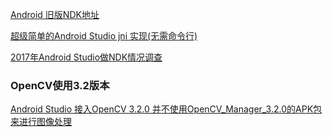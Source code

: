 [Android 旧版NDK地址](https://developer.android.google.cn/ndk/downloads/older_releases)

[超级简单的Android Studio jni 实现(无需命令行)](https://www.jianshu.com/p/e689d0196a17)

[2017年Android Studio做NDK情况调查](https://blog.csdn.net/u010677365/article/details/76922541)

### OpenCV使用3.2版本
[Android Studio 接入OpenCV 3.2.0 并不使用OpenCV_Manager_3.2.0的APK包来进行图像处理](https://blog.csdn.net/waww116529/article/details/56833114)






